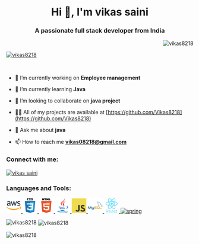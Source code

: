 <h1 align="center">Hi 👋, I'm vikas saini</h1>
<h3 align="center">A passionate full stack developer from India</h3>
<p align="right"> <img src="https://komarev.com/ghpvc/?username=vikas8218&label=Profile%20views&color=0e75b6&style=flat" alt="vikas8218" /> </p>

<p align="left"> <a href="https://github.com/ryo-ma/github-profile-trophy"><img src="https://github-profile-trophy.vercel.app/?username=vikas8218" alt="vikas8218" /></a> </p>

<p align="left"> <a href="https://twitter.com/" target="blank"><img src="https://img.shields.io/twitter/follow/?logo=twitter&style=for-the-badge" alt="" /></a> </p>

- 🔭 I’m currently working on **Employee management**

- 🌱 I’m currently learning **Java**

- 👯 I’m looking to collaborate on **java project**

- 👨‍💻 All of my projects are available at [https://github.com/Vikas8218](https://github.com/Vikas8218)

- 💬 Ask me about **java**

- 📫 How to reach me **vikas08218@gmail.com**

<h3 align="left">Connect with me:</h3>
<p align="left">
<a href="https://linkedin.com/in/vikas saini" target="blank"><img align="center" src="https://raw.githubusercontent.com/rahuldkjain/github-profile-readme-generator/master/src/images/icons/Social/linked-in-alt.svg" alt="vikas saini" height="30" width="40" /></a>
</p>

<h3 align="left">Languages and Tools:</h3>
<p align="left"> <a href="https://aws.amazon.com" target="_blank" rel="noreferrer"> <img src="https://raw.githubusercontent.com/devicons/devicon/master/icons/amazonwebservices/amazonwebservices-original-wordmark.svg" alt="aws" width="40" height="40"/> </a> <a href="https://www.w3schools.com/css/" target="_blank" rel="noreferrer"> <img src="https://raw.githubusercontent.com/devicons/devicon/master/icons/css3/css3-original-wordmark.svg" alt="css3" width="40" height="40"/> </a> <a href="https://www.w3.org/html/" target="_blank" rel="noreferrer"> <img src="https://raw.githubusercontent.com/devicons/devicon/master/icons/html5/html5-original-wordmark.svg" alt="html5" width="40" height="40"/> </a> <a href="https://www.java.com" target="_blank" rel="noreferrer"> <img src="https://raw.githubusercontent.com/devicons/devicon/master/icons/java/java-original.svg" alt="java" width="40" height="40"/> </a> <a href="https://developer.mozilla.org/en-US/docs/Web/JavaScript" target="_blank" rel="noreferrer"> <img src="https://raw.githubusercontent.com/devicons/devicon/master/icons/javascript/javascript-original.svg" alt="javascript" width="40" height="40"/> </a> <a href="https://www.mysql.com/" target="_blank" rel="noreferrer"> <img src="https://raw.githubusercontent.com/devicons/devicon/master/icons/mysql/mysql-original-wordmark.svg" alt="mysql" width="40" height="40"/> </a> <a href="https://reactjs.org/" target="_blank" rel="noreferrer"> <img src="https://raw.githubusercontent.com/devicons/devicon/master/icons/react/react-original-wordmark.svg" alt="react" width="40" height="40"/> </a> <a href="https://spring.io/" target="_blank" rel="noreferrer"> <img src="https://www.vectorlogo.zone/logos/springio/springio-icon.svg" alt="spring" width="40" height="40"/> </a> </p>

<p><img align="left" src="https://github-readme-stats.vercel.app/api/top-langs?username=vikas8218&show_icons=true&locale=en&layout=compact" alt="vikas8218" /></p>

<p>&nbsp;<img align="center" src="https://github-readme-stats.vercel.app/api?username=vikas8218&show_icons=true&locale=en" alt="vikas8218" /></p>

<p><img align="center" src="https://github-readme-streak-stats.herokuapp.com/?user=vikas8218&" alt="vikas8218" /></p>
